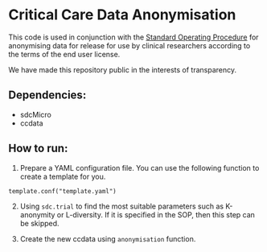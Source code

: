 # Critical Care Data Anonymisation

This code is used in conjunction with the [Standard Operating Procedure](https://github.com/UCL-HIC/ccanonym/blob/master/inst/SOP%20data%20release.pdf) for anonymising data for release for use by clinical researchers according to the terms of the end user license.

We have made this repository public in the interests of transparency. 

## Dependencies:
* sdcMicro
* ccdata

## How to run:
1. Prepare a YAML configuration file. You can use the following function to
create a template for you. 
```
template.conf("template.yaml")
```

2. Using `sdc.trial` to find the most suitable parameters such as K-anonymity
or L-diversity. If it is specified in the SOP, then this step can be skipped.

3. Create the new ccdata using `anonymisation` function. 



